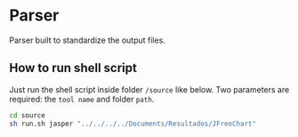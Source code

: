# Parser
Parser built to standardize the output files.

## How to run shell script

Just run the shell script inside folder `/source` like below. Two parameters are required: the `tool name` and folder `path`.

```sh
cd source
sh run.sh jasper "../../../../Documents/Resultados/JFreeChart"
```